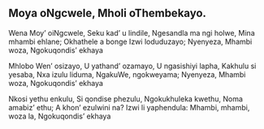 ## Moya oNgcwele, Mholi oThembekayo.

Wena Moy’ oiNgcwele, Seku kad’ u lindile,
Ngesandla ma ngi holwe, Mina mhambi ehlane;
Okhathele a bonge Izwi loduduzayo;
Nyenyeza, Mhambi woza, Ngokuqondis’ ekhaya

Mhlobo Wen’ osizayo, U yathand’ ozamayo,
U ngasishiyi lapha, Kakhulu si yesaba,
Nxa izulu liduma, NgakuWe, ngokweyama;
Nyenyeza, Mhambi woza, Ngokuqondis’ ekhaya

Nkosi yethu enkulu, Si qondise phezulu,
Ngokukhuleka kwethu, Noma amabiz’ ethu;
A khon’ ezulwini na? Izwi li yaphendula:
Mhambi, mhambi, woza la, Ngokuqondis’ ekhaya
